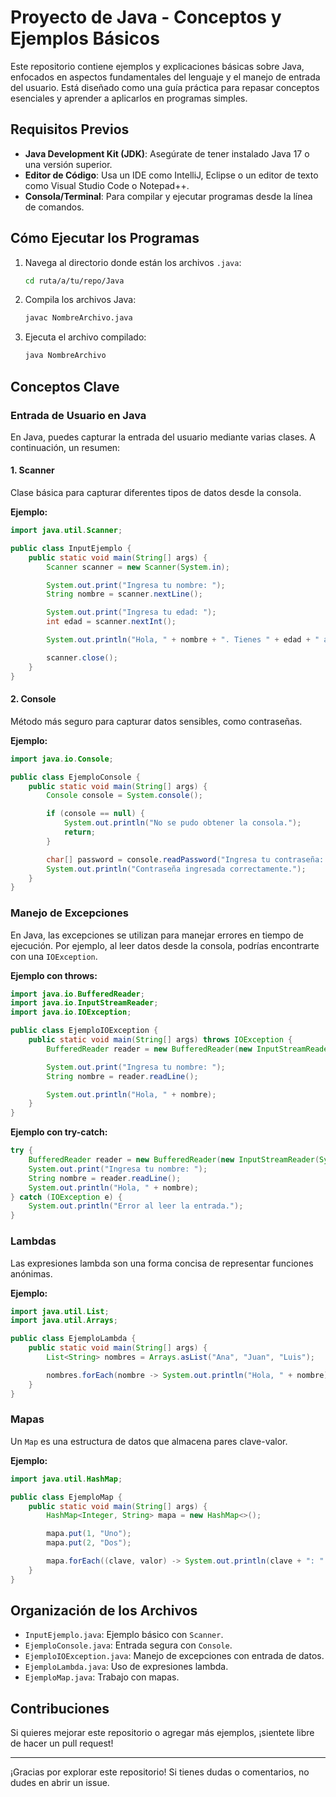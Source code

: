 # Proyecto de Java - Conceptos y Ejemplos Básicos

Este repositorio contiene ejemplos y explicaciones básicas sobre Java, enfocados en aspectos fundamentales del lenguaje y el manejo de entrada del usuario. Está diseñado como una guía práctica para repasar conceptos esenciales y aprender a aplicarlos en programas simples.

## Requisitos Previos
- **Java Development Kit (JDK)**: Asegúrate de tener instalado Java 17 o una versión superior.
- **Editor de Código**: Usa un IDE como IntelliJ, Eclipse o un editor de texto como Visual Studio Code o Notepad++.
- **Consola/Terminal**: Para compilar y ejecutar programas desde la línea de comandos.

## Cómo Ejecutar los Programas

1. Navega al directorio donde están los archivos `.java`:
   ```bash
   cd ruta/a/tu/repo/Java
   ```

2. Compila los archivos Java:
   ```bash
   javac NombreArchivo.java
   ```

3. Ejecuta el archivo compilado:
   ```bash
   java NombreArchivo
   ```

## Conceptos Clave

### Entrada de Usuario en Java
En Java, puedes capturar la entrada del usuario mediante varias clases. A continuación, un resumen:

#### **1. Scanner**
Clase básica para capturar diferentes tipos de datos desde la consola.

**Ejemplo:**
```java
import java.util.Scanner;

public class InputEjemplo {
    public static void main(String[] args) {
        Scanner scanner = new Scanner(System.in);

        System.out.print("Ingresa tu nombre: ");
        String nombre = scanner.nextLine();

        System.out.print("Ingresa tu edad: ");
        int edad = scanner.nextInt();

        System.out.println("Hola, " + nombre + ". Tienes " + edad + " años.");

        scanner.close();
    }
}
```

#### **2. Console**
Método más seguro para capturar datos sensibles, como contraseñas.

**Ejemplo:**
```java
import java.io.Console;

public class EjemploConsole {
    public static void main(String[] args) {
        Console console = System.console();

        if (console == null) {
            System.out.println("No se pudo obtener la consola.");
            return;
        }

        char[] password = console.readPassword("Ingresa tu contraseña: ");
        System.out.println("Contraseña ingresada correctamente.");
    }
}
```

### Manejo de Excepciones
En Java, las excepciones se utilizan para manejar errores en tiempo de ejecución. Por ejemplo, al leer datos desde la consola, podrías encontrarte con una `IOException`.

**Ejemplo con throws:**
```java
import java.io.BufferedReader;
import java.io.InputStreamReader;
import java.io.IOException;

public class EjemploIOException {
    public static void main(String[] args) throws IOException {
        BufferedReader reader = new BufferedReader(new InputStreamReader(System.in));

        System.out.print("Ingresa tu nombre: ");
        String nombre = reader.readLine();

        System.out.println("Hola, " + nombre);
    }
}
```

**Ejemplo con try-catch:**
```java
try {
    BufferedReader reader = new BufferedReader(new InputStreamReader(System.in));
    System.out.print("Ingresa tu nombre: ");
    String nombre = reader.readLine();
    System.out.println("Hola, " + nombre);
} catch (IOException e) {
    System.out.println("Error al leer la entrada.");
}
```

### Lambdas
Las expresiones lambda son una forma concisa de representar funciones anónimas.

**Ejemplo:**
```java
import java.util.List;
import java.util.Arrays;

public class EjemploLambda {
    public static void main(String[] args) {
        List<String> nombres = Arrays.asList("Ana", "Juan", "Luis");

        nombres.forEach(nombre -> System.out.println("Hola, " + nombre));
    }
}
```

### Mapas
Un `Map` es una estructura de datos que almacena pares clave-valor.

**Ejemplo:**
```java
import java.util.HashMap;

public class EjemploMap {
    public static void main(String[] args) {
        HashMap<Integer, String> mapa = new HashMap<>();

        mapa.put(1, "Uno");
        mapa.put(2, "Dos");

        mapa.forEach((clave, valor) -> System.out.println(clave + ": " + valor));
    }
}
```

## Organización de los Archivos
- `InputEjemplo.java`: Ejemplo básico con `Scanner`.
- `EjemploConsole.java`: Entrada segura con `Console`.
- `EjemploIOException.java`: Manejo de excepciones con entrada de datos.
- `EjemploLambda.java`: Uso de expresiones lambda.
- `EjemploMap.java`: Trabajo con mapas.

## Contribuciones
Si quieres mejorar este repositorio o agregar más ejemplos, ¡sientete libre de hacer un pull request!

---

¡Gracias por explorar este repositorio! Si tienes dudas o comentarios, no dudes en abrir un issue.

